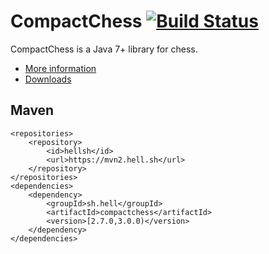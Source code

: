 # CompactChess [![Build Status](https://travis-ci.org/hell-sh/CompactChess.svg?branch=master)](https://travis-ci.org/hell-sh/CompactChess)

CompactChess is a Java 7+ library for chess.

- [More information](https://compactchess.cc/)
- [Downloads](https://github.com/hell-sh/CompactChess/releases)

## Maven

    <repositories>
        <repository>
            <id>hellsh</id>
            <url>https://mvn2.hell.sh</url>
        </repository>
    </repositories>
    <dependencies>
        <dependency>
            <groupId>sh.hell</groupId>
            <artifactId>compactchess</artifactId>
            <version>[2.7.0,3.0.0)</version>
        </dependency>
    </dependencies>

